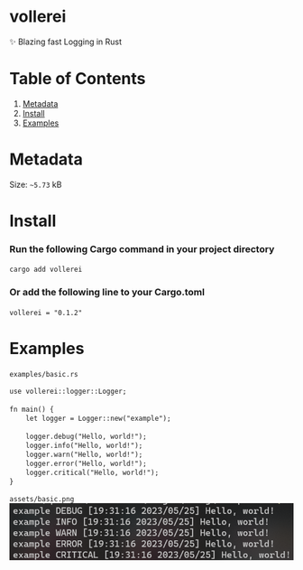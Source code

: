 # vollerei
✨ Blazing fast Logging in Rust

# Table of Contents
1. [Metadata](#metadata)
2. [Install](#install)
3. [Examples](#examples)

# Metadata
Size: `~5.73` kB

# Install
### Run the following Cargo command in your project directory
`cargo add vollerei`
### Or add the following line to your Cargo.toml
`vollerei = "0.1.2"`

# Examples
`examples/basic.rs`
```
use vollerei::logger::Logger;

fn main() {
    let logger = Logger::new("example");

    logger.debug("Hello, world!");
    logger.info("Hello, world!");
    logger.warn("Hello, world!");
    logger.error("Hello, world!");
    logger.critical("Hello, world!");
}
```
`assets/basic.png`
![](assets/basic.png)